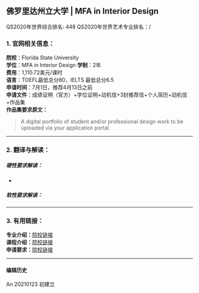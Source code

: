 ## 佛罗里达州立大学 | MFA in Interior Design

QS2020年世界综合排名: 448
QS2020年世界艺术专业排名：/


### 1. 官网相关信息：

**院校**：Florida State University  
**学位**：MFA in Interior Design
**学制**：2年  
**费用**：1,110.72美元/课时  
**语言**：TOEFL最低总分80，IELTS 最低总分6.5  
**申请时间**：7月1日，推荐4月13日之前  
**申请文件**：成绩证明（官方）+学位证明+动机信+3封推荐信+个人简历+动机信+作品集  
**作品集要求原文：**   
> A digital portfolio of student and/or professional design work to be uploaded via your application portal.




---


### 2. 翻译与解读：

##### 硬性要求解读：
-



##### 软性要求解读：


---


### 3. 有用链接：

**专业介绍：**[院校链接](https://interiordesign.fsu.edu/programs/graduate-program/master-of-fine-arts/)  
**课程介绍：**[院校链接](https://interiordesign.fsu.edu/wp-content/uploads/sites/10/2020/06/MFA-Thesis_20200619.pdf)  
**申请要求：**[院校链接](https://interiordesign.fsu.edu/programs/graduate-program/master-of-fine-arts/)



---


#### 编辑历史

An 20210123 初建立
